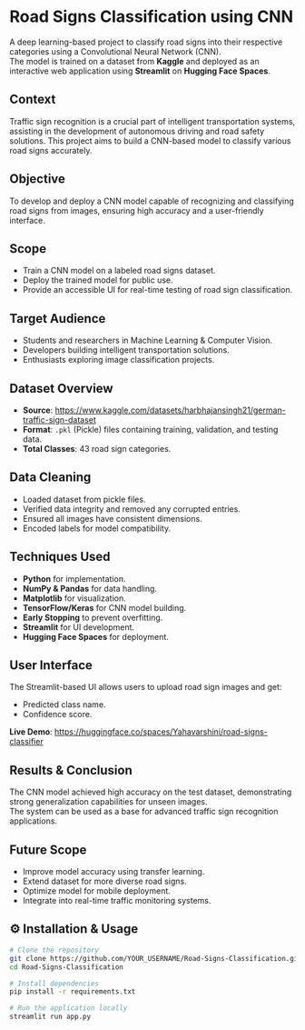 # Road Signs Classification using CNN

A deep learning-based project to classify road signs into their respective categories using a Convolutional Neural Network (CNN).  
The model is trained on a dataset from **Kaggle** and deployed as an interactive web application using **Streamlit** on **Hugging Face Spaces**.


## Context
Traffic sign recognition is a crucial part of intelligent transportation systems, assisting in the development of autonomous driving and road safety solutions. This project aims to build a CNN-based model to classify various road signs accurately.


## Objective
To develop and deploy a CNN model capable of recognizing and classifying road signs from images, ensuring high accuracy and a user-friendly interface.


## Scope
- Train a CNN model on a labeled road signs dataset.
- Deploy the trained model for public use.
- Provide an accessible UI for real-time testing of road sign classification.


## Target Audience
- Students and researchers in Machine Learning & Computer Vision.
- Developers building intelligent transportation solutions.
- Enthusiasts exploring image classification projects.


## Dataset Overview
- **Source**: https://www.kaggle.com/datasets/harbhajansingh21/german-traffic-sign-dataset
- **Format**: `.pkl` (Pickle) files containing training, validation, and testing data.
- **Total Classes**: 43 road sign categories.


## Data Cleaning
- Loaded dataset from pickle files.
- Verified data integrity and removed any corrupted entries.
- Ensured all images have consistent dimensions.
- Encoded labels for model compatibility.


## Techniques Used
- **Python** for implementation.
- **NumPy & Pandas** for data handling.
- **Matplotlib** for visualization.
- **TensorFlow/Keras** for CNN model building.
- **Early Stopping** to prevent overfitting.
- **Streamlit** for UI development.
- **Hugging Face Spaces** for deployment.


## User Interface
The Streamlit-based UI allows users to upload road sign images and get:
- Predicted class name.
- Confidence score.
  
**Live Demo**: https://huggingface.co/spaces/Yahavarshini/road-signs-classifier


## Results & Conclusion
The CNN model achieved high accuracy on the test dataset, demonstrating strong generalization capabilities for unseen images.  
The system can be used as a base for advanced traffic sign recognition applications.


## Future Scope
- Improve model accuracy using transfer learning.
- Extend dataset for more diverse road signs.
- Optimize model for mobile deployment.
- Integrate into real-time traffic monitoring systems.


## ⚙ Installation & Usage
```bash
# Clone the repository
git clone https://github.com/YOUR_USERNAME/Road-Signs-Classification.git
cd Road-Signs-Classification

# Install dependencies
pip install -r requirements.txt

# Run the application locally
streamlit run app.py


